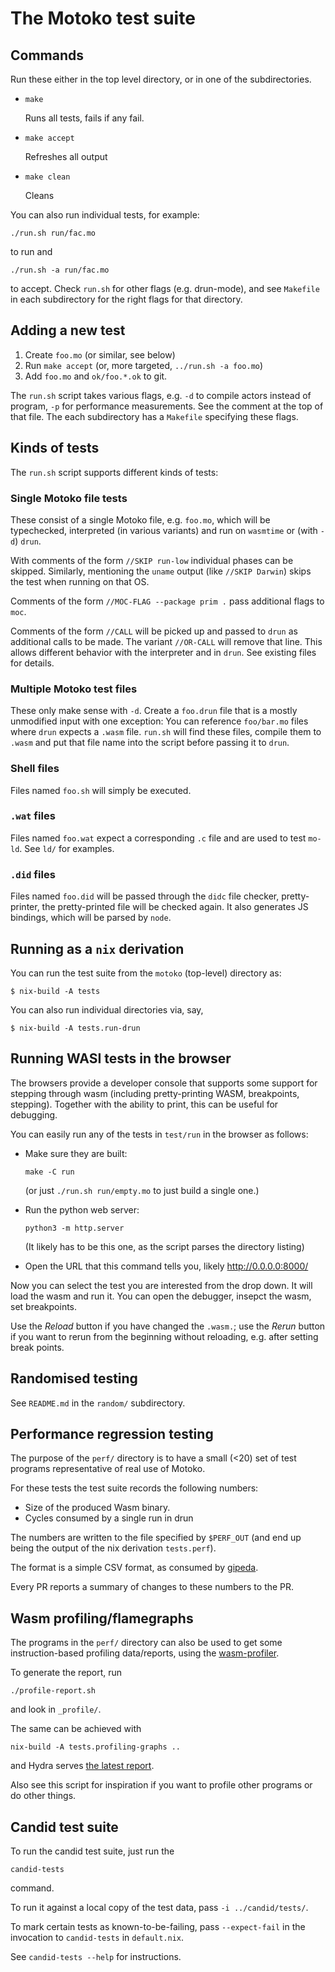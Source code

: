 The Motoko test suite
==========================

Commands
--------

Run these either in the top level directory, or in one of the subdirectories.

* `make`

   Runs all tests, fails if any fail.

* `make accept`

   Refreshes all output

* `make clean`

   Cleans

You can also run individual tests, for example:

    ./run.sh run/fac.mo

to run and

    ./run.sh -a run/fac.mo

to accept. Check `run.sh` for other flags (e.g. drun-mode), and see `Makefile`
in each subdirectory for the right flags for that directory.

Adding a new test
-----------------

1. Create `foo.mo` (or similar, see below)
2. Run `make accept` (or, more targeted, `../run.sh -a foo.mo`)
3. Add `foo.mo` and `ok/foo.*.ok` to git.

The `run.sh` script takes various flags, e.g. `-d` to compile actors instead of
program, `-p` for performance measurements. See the comment at the top of that
file. The each subdirectory has a `Makefile` specifying these flags.

Kinds of tests
--------------

The `run.sh` script supports different kinds of tests:

### Single Motoko file tests

These consist of a single Motoko file, e.g. `foo.mo`, which will be
typechecked, interpreted (in various variants) and run on `wasmtime` or (with
`-d`) `drun`.

With comments of the form `//SKIP run-low` individual phases can be skipped.
Similarly, mentioning the `uname` output (like `//SKIP Darwin`) skips the test
when running on that OS.

Comments of the form `//MOC-FLAG --package prim .` pass additional flags to
`moc`.

Comments of the form `//CALL` will be picked up and passed to `drun` as additional calls to be made.  The variant `//OR-CALL` will
remove that line. This allows different behavior with the interpreter and in
`drun`. See existing files for details.

### Multiple Motoko test files

These only make sense with `-d`. Create a `foo.drun` file that is a mostly
unmodified input with one exception: You can reference `foo/bar.mo` files where
`drun` expects a `.wasm` file. `run.sh` will find these files, compile them to
`.wasm` and put that file name into the script before passing it to `drun`.

### Shell files

Files named `foo.sh` will simply be executed.

### `.wat` files

Files named `foo.wat` expect a corresponding `.c` file and are used to test
`mo-ld`. See `ld/` for examples.

### `.did` files

Files named `foo.did` will be passed through the `didc` file checker,
pretty-printer, the pretty-printed file will be checked again. It also generates
JS bindings, which will be parsed by `node`.


Running as a `nix` derivation
-----------------------------

You can run the test suite from the `motoko` (top-level) directory as:

``` shell
$ nix-build -A tests
```

You can also run individual directories via, say,

``` shell
$ nix-build -A tests.run-drun
```

Running WASI tests in the browser
---------------------------------

The browsers provide a developer console that supports some support for
stepping through wasm (including pretty-printing WASM, breakpoints, stepping).
Together with the ability to print, this can be useful for debugging.

You can easily run any of the tests in `test/run` in the browser as follows:

* Make sure they are built:
  ```
  make -C run
  ```
  (or just `./run.sh run/empty.mo` to just build a single one.)

* Run the python web server:
  ```
  python3 -m http.server
  ```
  (It likely has to be this one, as the script parses the directory listing)

* Open the URL that this command tells you, likely http://0.0.0.0:8000/

Now you can select the test you are interested from the drop down. It will load the wasm and run it. You can open the debugger, insepct the wasm, set breakpoints.

Use the _Reload_ button if you have changed the `.wasm.`;
use the _Rerun_ button if you want to rerun from the beginning without reloading, e.g. after setting break points.

Randomised testing
------------------

See `README.md` in the `random/` subdirectory.

Performance regression testing
------------------------------

The purpose of the `perf/` directory is to have a small (\<20) set of test
programs representative of real use of Motoko.

For these tests the test suite records the following numbers:

* Size of the produced Wasm binary.
* Cycles consumed by a single run in drun

The numbers are written to the file specified by `$PERF_OUT` (and end up being
the output of the nix derivation `tests.perf`).

The format is a simple CSV format, as consumed by
[gipeda](https://github.com/nomeata/gipeda).

Every PR reports a summary of changes to these numbers to the PR.

Wasm profiling/flamegraphs
--------------------------

The programs in the `perf/` directory can also be used to get some
instruction-based profiling data/reports, using the
[wasm-profiler](https://github.com/dfinity/wasm-profiler).

To generate the report, run

    ./profile-report.sh

and look in `_profile/`.

The same can be achieved with

    nix-build -A tests.profiling-graphs ..

and Hydra serves [the latest report].

[the latest report]: https://hydra.dfinity.systems/job/dfinity-ci-build/motoko/tests.profiling-graphs/latest/download/1/index.html

Also see this script for inspiration if you want to profile other programs or
do other things.

Candid test suite
-----------------

To run the candid test suite, just run the

    candid-tests

command.

To run it against a local copy of the test data, pass `-i ../candid/tests/`.

To mark certain tests as known-to-be-failing, pass `--expect-fail` in the
invocation to `candid-tests` in `default.nix`.

See `candid-tests --help` for instructions.
